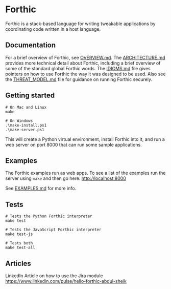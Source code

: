 # Forthic

Forthic is a stack-based language for writing tweakable applications by coordinating code written in a host language.

## Documentation
For a brief overview of Forthic, see [OVERVIEW.md](docs/OVERVIEW.md). The [ARCHITECTURE.md](docs/ARCHITECTURE.md) provides more technical detail about Forthic, including a brief overview of some of the standard global Forthic words. The [IDIOMS.md](docs/IDIOMS.md) file gives pointers on how to use Forthic the way it was designed to be used. Also see the [THREAT_MODEL.md](docs/THREAT_MODEL.md) file for guidance on running Forthic securely.

## Getting started
```
# On Mac and Linux
make
```

```
# On Windows
.\make-install.ps1
.\make-server.ps1
```

This will create a Python virtual environment, install Forthic into it, and run a
web server on port 8000 that can run some sample applications.

## Examples
The Forthic examples run as web apps. To see a list of the examples run the server using `make` and then go here: [http://localhost:8000](http://localhost:8000)

See [EXAMPLES.md](docs/EXAMPLES.md) for more info.


## Tests
```
# Tests the Python Forthic interpreter
make test

# Tests the JavaScript Forthic interpreter
make test-js

# Tests both
make test-all
```
## Articles
LinkedIn Article on how to use the Jira module https://www.linkedin.com/pulse/hello-forthic-abdul-sheik
